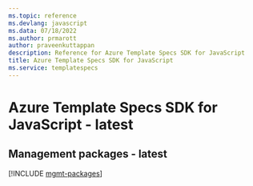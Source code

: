 ```yaml
---
ms.topic: reference
ms.devlang: javascript
ms.data: 07/18/2022
ms.author: prmarott
author: praveenkuttappan
description: Reference for Azure Template Specs SDK for JavaScript
title: Azure Template Specs SDK for JavaScript
ms.service: templatespecs
---
```

# Azure Template Specs SDK for JavaScript - latest

## Management packages - latest
[!INCLUDE [mgmt-packages](template-specs-mgmt-index.md)]
